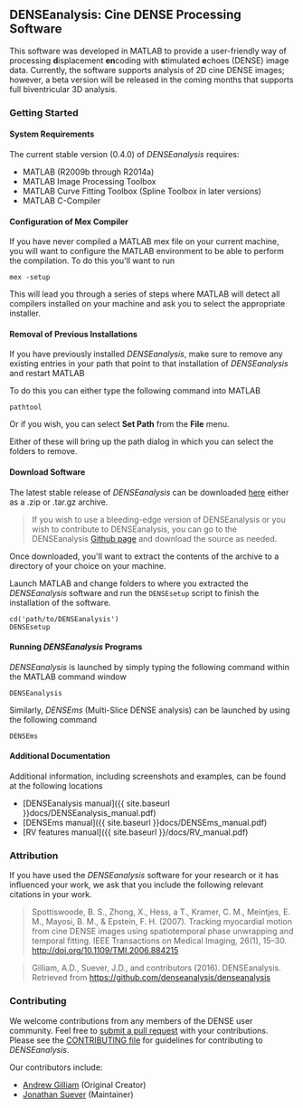 ## DENSEanalysis: Cine DENSE Processing Software ##

This software was developed in MATLAB to provide a user-friendly way of
processing **d**isplacement **en**coding with **s**timulated **e**choes (DENSE)
image data. Currently, the software supports analysis of 2D cine DENSE images;
however, a beta version will be released in the coming months that supports
full biventricular 3D analysis.

### Getting Started

#### System Requirements

The current stable version (0.4.0) of *DENSEanalysis* requires:

* MATLAB (R2009b through R2014a)
* MATLAB Image Processing Toolbox
* MATLAB Curve Fitting Toolbox (Spline Toolbox in later versions)
* MATLAB C-Compiler

#### Configuration of Mex Compiler

If you have never compiled a MATLAB mex file on your current machine, you will
want to configure the MATLAB environment to be able to perform the compilation.
To do this you'll want to run

    mex -setup

This will lead you through a series of steps where MATLAB will detect all
compilers installed on your machine and ask you to select the appropriate
installer.

#### Removal of Previous Installations

If you have previously installed *DENSEanalysis*, make sure to remove any
existing entries in your path that point to that installation of
*DENSEanalysis* and restart MATLAB

To do this you can either type the following command into MATLAB

    pathtool

Or if you wish, you can select **Set Path** from the **File** menu.

Either of these will bring up the path dialog in which you can select the
folders to remove.

#### Download Software

The latest stable release of *DENSEanalysis* can be downloaded
[here](https://github.com/denseanalysis/denseanalysis/releases/latest) either
as a .zip or .tar.gz archive.

> If you wish to use a bleeding-edge version of DENSEanalysis or you
wish to contribute to DENSEanalysis, you can go to the DENSEanalysis [Github
page](https://github.com/denseanalysis/denseanalysis) and download the source
as needed.

Once downloaded, you'll want to extract the contents of the archive to a
directory of your choice on your machine.

Launch MATLAB and change folders to where you extracted the *DENSEanalysis*
software and run the `DENSEsetup` script to finish the installation of the
software.

    cd('path/to/DENSEanalysis')
    DENSEsetup

#### Running *DENSEanalysis* Programs

*DENSEanalysis* is launched by simply typing the following command within the
MATLAB command window

    DENSEanalysis

Similarly, *DENSEms* (Multi-Slice DENSE analysis) can be launched by using the
following command

    DENSEms

#### Additional Documentation

Additional information, including screenshots and examples, can be found at the
following locations


* [DENSEanalysis manual]({{ site.baseurl }}docs/DENSEanalysis_manual.pdf)
* [DENSEms manual]({{ site.baseurl }}docs/DENSEms_manual.pdf)
* [RV features manual]({{ site.baseurl }}/docs/RV_manual.pdf)


### Attribution

If you have used the *DENSEanalysis* software for your research or it has
influenced your work, we ask that you include the following relevant citations
in your work.

>Spottiswoode, B. S., Zhong, X., Hess, a T., Kramer, C. M., Meintjes, E. M., Mayosi, B. M., & Epstein, F. H. (2007). Tracking myocardial motion from cine DENSE images using spatiotemporal phase unwrapping and temporal fitting. IEEE Transactions on Medical Imaging, 26(1), 15–30. http://doi.org/10.1109/TMI.2006.884215

>Gilliam, A.D., Suever, J.D., and contributors (2016). DENSEanalysis. Retrieved from https://github.com/denseanalysis/denseanalysis

### Contributing

We welcome contributions from any members of the DENSE user community. Feel
free to [submit a pull
request](https://github.com/denseanalysis/denseanalysis/compare?expand=1) with
your contributions. Please see the [CONTRIBUTING
file](https://github.com/denseanalysis/denseanalysis/blob/master/CONTRIBUTING.md)
for guidelines for contributing to *DENSEanalysis*.

Our contributors include:

* [Andrew Gilliam](http://www.adgilliam.com/) (Original Creator)
* [Jonathan Suever](https://github.com/suever) (Maintainer)
